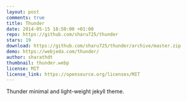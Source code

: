 ```yaml
---
layout: post
comments: true
title: Thunder
date: 2014-05-15 18:50:00 +01:00
repo: https://github.com/sharu725/thunder
stars: 19
download: https://github.com/sharu725/thunder/archive/master.zip
demo: https://webjeda.com/thunder/
author: sharathdt
thumbnail: thunder.webp
license: MIT
license_link: https://opensource.org/licenses/MIT
---
```


Thunder minimal and light-weight jekyll theme.
